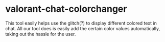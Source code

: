 # valorant-chat-colorchanger
This tool easily helps use the glitch(?) to display different colored text in chat. All our tool does is easily add the certain color values automatically, taking out the hassle for the user.
